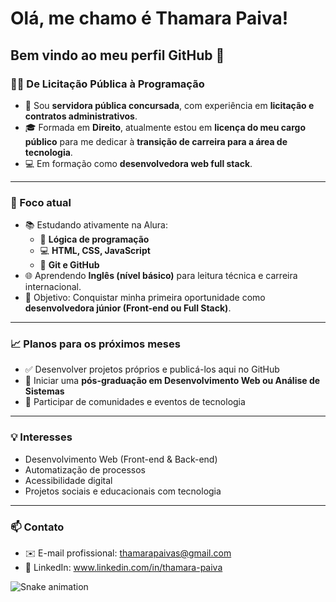 # Olá, me chamo é Thamara Paiva! 
## Bem vindo ao meu perfil GitHub 👋

### 👩‍⚖️ De Licitação Pública à Programação

- 💼 Sou **servidora pública concursada**, com experiência em **licitação e contratos administrativos**.
- 🎓 Formada em **Direito**, atualmente estou em **licença do meu cargo público** para me dedicar à **transição de carreira para a área de tecnologia**.
- 💻 Em formação como **desenvolvedora web full stack**.

---

### 🚀 Foco atual

- 📚 Estudando ativamente na Alura:
  - 🧠 **Lógica de programação**
  - 💻 **HTML, CSS, JavaScript**
  - 🔧 **Git e GitHub**
- 🌐 Aprendendo **Inglês (nível básico)** para leitura técnica e carreira internacional.
- 🎯 Objetivo: Conquistar minha primeira oportunidade como **desenvolvedora júnior (Front-end ou Full Stack)**.

---

### 📈 Planos para os próximos meses

- ✅ Desenvolver projetos próprios e publicá-los aqui no GitHub
- 📘 Iniciar uma **pós-graduação em Desenvolvimento Web ou Análise de Sistemas**
- 🤝 Participar de comunidades e eventos de tecnologia

---

### 💡 Interesses

- Desenvolvimento Web (Front-end & Back-end)
- Automatização de processos
- Acessibilidade digital
- Projetos sociais e educacionais com tecnologia

---

### 📫 Contato
- ✉️ E-mail profissional: thamarapaivas@gmail.com
- 💼 LinkedIn: www.linkedin.com/in/thamara-paiva

  
![Snake animation](https://github.com/seu-usuário-aqui/seu-usuário-aqui/blob/output/github-contribution-grid-snake.svg)

